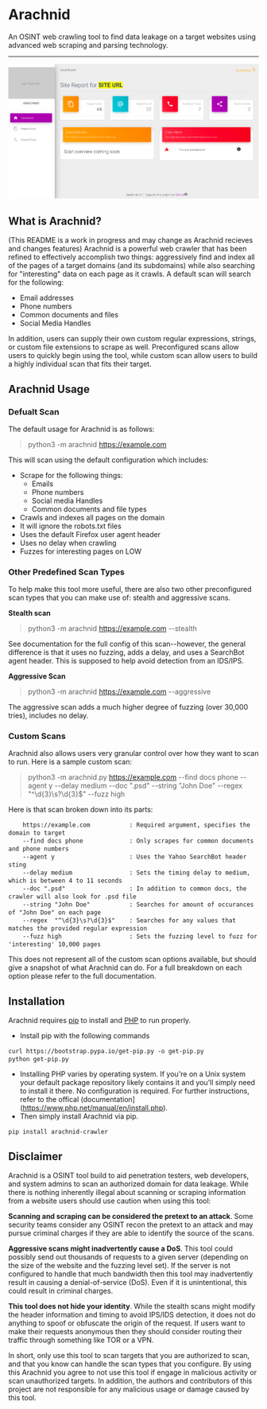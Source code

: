 # Arachnid
An OSINT web crawling tool to find data leakage on a target websites using advanced web scraping and parsing technology.

---
![A picture of the user interface in its early stages](/output_early_showcase.png?raw=true)
## What is Arachnid?
(This README is a work in progress and may change as Arachnid recieves and changes features)
Arachnid is a powerful web crawler that has been refined to effectively accomplish two things: aggressively find and index all of the pages of a target domains (and its subdomains) while also searching for "interesting" data on each page as it crawls. A default scan will search for the following:
* Email addresses
* Phone numbers
* Common documents and files
* Social Media Handles

In addition, users can supply their own custom regular expressions, strings, or custom file extensions to scrape as well. Preconfigured scans allow users to quickly begin using the tool, while custom scan allow users to build a highly individual scan that fits their target.

## Arachnid Usage

### Defualt Scan
The default usage for Arachnid is as follows:
> python3 -m arachnid https://example.com

This will scan using the default configuration which includes:
* Scrape for the following things:
  * Emails
  * Phone numbers
  * Social media Handles
  * Common documents and file types
* Crawls and indexes all pages on the domain
* It will ignore the robots.txt files
* Uses the default Firefox user agent header
* Uses no delay when crawling
* Fuzzes for interesting pages on LOW

### Other Predefined Scan Types
To help make this tool more useful, there are also two other preconfigured scan types that you can make use of: stealth and aggressive scans.

**Stealth scan**
> python3 -m arachnid https://example.com --stealth

See documentation for the full config of this scan--however, the general difference is that it uses no fuzzing, adds a delay, and uses a SearchBot agent header. This is supposed to help avoid detection from an IDS/IPS.  

**Aggressive Scan**
> python3 -m arachnid https://example.com --aggressive

The aggressive scan adds a much higher degree of fuzzing (over 30,000 tries), includes no delay.

### Custom Scans
Arachnid also allows users very granular control over how they want to scan to run. Here is a sample custom scan:
> python3 -m arachnid.py https://example.com --find docs phone --agent y --delay medium --doc ".psd" --string "John Doe" --regex "^\d{3}\s?\d{3}$" --fuzz high

Here is that scan broken down into its parts:
```
    https://example.com           : Required argument, specifies the domain to target
    --find docs phone             : Only scrapes for common documents and phone numbers
    --agent y                     : Uses the Yahoo SearchBot header sting
    --delay medium                : Sets the timing delay to medium, which is between 4 to 11 seconds
    --doc ".psd"                  : In addition to common docs, the crawler will also look for .psd file
    --string "John Doe"           : Searches for amount of occurances of "John Doe" on each page
    --regex  "^\d{3}\s?\d{3}$"    : Searches for any values that matches the provided regular expression
    --fuzz high                   : Sets the fuzzing level to fuzz for 'interesting' 10,000 pages
```
This does not represent all of the custom scan options available, but should give a snapshot of what Arachnid can do. For a full breakdown on each option please refer to the full documentation.

## Installation
Arachnid requires [pip](https://pypi.org/project/pip/) to install and [PHP](https://www.php.net/) to run properly.
* Install pip with the following commands
```
curl https://bootstrap.pypa.io/get-pip.py -o get-pip.py
python get-pip.py
```
* Installing PHP varies by operating system. If you're on a Unix system your default package repository likely contains it and you'll simply need to install it there. No configuration is required. For further instructions, refer to the offical (documentation](https://www.php.net/manual/en/install.php).
* Then simply install Arachnid via pip.
```
pip install arachnid-crawler
```

## Disclaimer 
Arachnid is a OSINT tool build to aid penetration testers, web developers, and system admins to scan an authorized domain for data leakage. While there is nothing inherently illegal about scanning or scraping information from a website users should use caution when using this tool:

**Scanning and scraping can be considered the pretext to an attack**. Some security teams consider any OSINT recon the pretext to an attack and may pursue criminal charges if they are able to identify the source of the scans. 

**Aggressive scans might inadvertently cause a DoS**. This tool could possibly send out thousands of requests to a given server (depending on the size of the website and the fuzzing level set). If the server is not configured to handle that much bandwidth then this tool may inadvertently result in causing a denial-of-service (DoS). Even if it is unintentional, this could result in criminal charges. 

**This tool does not hide your identity**. While the stealth scans might modify the header information and timing to avoid IPS/IDS detection, it does not do anything to spoof or obfuscate the origin of the request. If users want to make their requests anonymous then they should consider routing their traffic through something like TOR or a VPN. 

In short, only use this tool to scan targets that you are authorized to scan, and that you know can handle the scan types that you configure. By using this Arachnid you agree to not use this tool if engage in malicious activity or scan unauthorized targets. In addition, the authors and contributors of this project are not responsible for any malicious usage or damage caused by this tool.    
